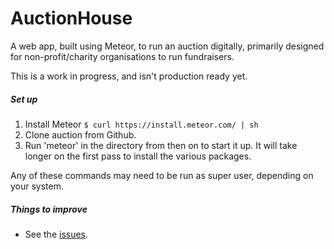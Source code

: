 # AuctionHouse

A web app, built using Meteor, to run an auction digitally, primarily designed for non-profit/charity organisations to run fundraisers.

This is a work in progress, and isn't production ready yet.

##### Set up

1. Install Meteor `$ curl https://install.meteor.com/ | sh`
2. Clone auction from Github.
3. Run 'meteor' in the directory from then on to start it up. It will take longer on the first pass to install the various packages.

Any of these commands may need to be run as super user, depending on your system.

##### Things to improve

* See the [issues](https://github.com/simonpfry/AuctionHouse/issues).
